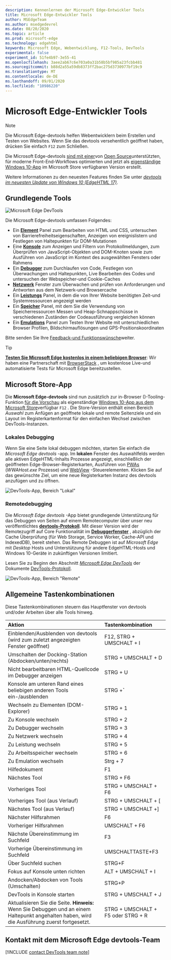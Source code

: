 ```yaml
---
description: Kennenlernen der Microsoft Edge-Entwickler Tools
title: Microsoft Edge-Entwickler Tools
author: MSEdgeTeam
ms.author: msedgedevrel
ms.date: 08/20/2020
ms.topic: article
ms.prod: microsoft-edge
ms.technology: edgehtml
keywords: Microsoft Edge, Webentwicklung, F12-Tools, DevTools
experimental: false
experiment_id: 51fe4b97-3e55-41
ms.openlocfilehash: 3aee2ab67c6e703a0a31b58b5bf985a23fcbb481
ms.sourcegitcommit: b88d2a55a59db8373ff2bac275d3730977bf19c9
ms.translationtype: MT
ms.contentlocale: de-DE
ms.lasthandoff: 09/01/2020
ms.locfileid: "10986220"
---
```

# Microsoft Edge-Entwickler Tools  

> [!NOTE]
> Die Microsoft Edge-devtools helfen Webentwicklern beim Erstellen und Testen von Websites.  Wenn Sie das devtools versehentlich geöffnet haben, drücken Sie einfach `F12` zum Schließen.  

Die Microsoft Edge-devtools [sind mit einer](https://www.typescriptlang.org/)von [Open Source](https://github.com/Microsoft/ChakraCore)unterstützten, für moderne Front-End-Workflows optimierten und jetzt als [eigenständige Windows 10-App](https://www.microsoft.com/store/p/microsoft-edge-devtools-preview/9mzbfrmz0mnj) im Microsoft Store verfügbaren Version erstellt.

Weitere Informationen zu den neuesten Features finden Sie unter [*devtools im neuesten Update von Windows 10 (EdgeHTML 17)*](./devtools-guide/whats-new.md).

## Grundlegende Tools

![Microsoft Edge DevTools](./devtools-guide/media/devtools.png)

Die Microsoft Edge-devtools umfassen Folgendes:

 - Ein [**Element**](./devtools-guide/elements.md) Panel zum Bearbeiten von HTML und CSS, untersuchen von Barrierefreiheitseigenschaften, Anzeigen von ereignislistern und Festlegen von Haltepunkten für DOM-Mutationen
 - Eine [**Konsole**](./devtools-guide/console.md) zum Anzeigen und Filtern von Protokollmeldungen, zum Überprüfen von JavaScript-Objekten und DOM-Knoten sowie zum Ausführen von JavaScript im Kontext des ausgewählten Fensters oder Rahmens
 - Ein [**Debugger**](./devtools-guide/debugger.md) zum Durchlaufen von Code, Festlegen von Überwachungen und Haltepunkten, Live Bearbeiten des Codes und untersuchen der Webspeicher-und Cookie-Caches
 - [**Netzwerk**](./devtools-guide/network.md) Fenster zum Überwachen und prüfen von Anforderungen und Antworten aus dem Netzwerk-und Browsercache 
 - Ein [**Leistungs**](./devtools-guide/performance.md) Panel, in dem die von Ihrer Website benötigten Zeit-und Systemressourcen angezeigt werden
 - Ein [**Speicher**](./devtools-guide/memory.md) Panel, mit dem Sie die Verwendung von Speicherressourcen Messen und Heap-Schnappschüsse in verschiedenen Zuständen der Codeausführung vergleichen können
 - Ein [**Emulations**](./devtools-guide/emulation.md) Panel zum Testen Ihrer Website mit unterschiedlichen Browser Profilen, Bildschirmauflösungen und GPS-Positionskoordinaten

Bitte senden Sie Ihre [Feedback-und Funktionswünsche](#getting-in-touch-with-the-microsoft-edge-devtools-team)weiter.

> [!TIP]
> **[Testen Sie Microsoft Edge kostenlos in einem beliebigen Browser](https://developer.microsoft.com/microsoft-edge/tools/remote/)**: Wir haben eine Partnerschaft mit [BrowserStack](https://www.browserstack.com/test-on-microsoft-edge-browser#live-cloud) , um ﻿kostenlose Live-und automatisierte Tests für Microsoft Edge bereitzustellen.

## Microsoft Store-App

Die **Microsoft Edge-devtools** sind nun zusätzlich zur in-Browser ()-Tooling-Funktion [für die Vorschau](./devtools-guide/whats-new.md) als eigenständige [Windows 10-App aus dem Microsoft Store](https://www.microsoft.com/store/p/microsoft-edge-devtools-preview/9mzbfrmz0mnj?activetab=pivot%3aoverviewtab)verfügbar `F12` . Die Store-Version enthält einen Bereich *Auswahl* zum Anfügen an geöffnete lokale und remote Seitenziele und ein Layout im Registerkartenformat für den einfachen Wechsel zwischen DevTools-Instanzen.

### Lokales Debugging

Wenn Sie eine Seite lokal debuggen möchten, starten Sie einfach die *Microsoft Edge devtools* -app. Im **lokalen** Fenster des Auswahlfelds werden alle aktiven EdgeHTML-Inhalts Prozesse angezeigt, einschließlich der geöffneten Edge-Browser-Registerkarten, Ausführen von [PWAs](./progressive-web-apps-edgehtml/index.md) (*WWAHost.exe* Prozesse) und [WebView](./webview.md) -Steuerelementen. Klicken Sie auf das gewünschte Ziel, um eine neue Registerkarten Instanz des devtools anzufügen und zu öffnen.

![DevTools-App, Bereich "Lokal"](./devtools-guide/media/chooser_local.png)

### Remotedebugging

Die *Microsoft Edge devtools* -App bietet grundlegende Unterstützung für das Debuggen von Seiten auf einem Remotecomputer über unser neu veröffentlichtes [**devtools-Protokoll**](./devtools-protocol/index.md). Mit dieser Version wird der Remotezugriff auf Core Funktionalität im [**Debuggerfenster**](./devtools-guide/debugger.md) , abzüglich der Cache Überprüfung (für Web Storage, Service Worker, Cache-API und IndexedDB), bereit stehen. Das Remote Debuggen ist auf *Microsoft Edge* mit *Desktop* Hosts und Unterstützung für andere EdgeHTML-Hosts und Windows 10-Geräte in zukünftigen Versionen limitiert.

Lesen Sie zu Beginn den Abschnitt [*Microsoft Edge DevTools*](./devtools-protocol/0.1/clients.md#microsoft-edge-devtools-preview) der Dokumente [DevTools-Protokoll](./devtools-protocol/index.md).

![DevTools-App, Bereich "Remote"](./devtools-guide/media/chooser_remote.png)

## Allgemeine Tastenkombinationen

Diese Tastenkombinationen steuern das Hauptfenster von devtools und/oder Arbeiten über alle Tools hinweg.

Aktion | Tastenkombination
:------------ | :-------------
Einblenden/Ausblenden von devtools (wird zum zuletzt angezeigten Fenster geöffnet) | F12, STRG + UMSCHALT + I
Umschalten der Docking-Station (Abdocken/unten/rechts) | STRG + UMSCHALT + D 
Nicht bearbeitbaren HTML-Quellcode im Debugger anzeigen | STRG + U
Konsole am unteren Rand eines beliebigen anderen Tools ein-/ausblenden  | STRG +**`**
Wechseln zu Elementen (DOM-Explorer) | STRG + 1
Zu Konsole wechseln |  STRG + 2
Zu Debugger wechseln | STRG + 3
Zu Netzwerk wechseln | STRG + 4
Zu Leistung wechseln | STRG + 5
Zu Arbeitsspeicher wechseln | STRG + 6
Zu Emulation wechseln | Strg + 7
Hilfedokument | F1
Nächstes Tool | STRG + F6
Vorheriges Tool | STRG + UMSCHALT + F6
Vorheriges Tool (aus Verlauf) | STRG + UMSCHALT + [
Nächstes Tool (aus Verlauf) | STRG + UMSCHALT +]
Nächster Hilfsrahmen    | F6
Vorheriger Hilfsrahmen | UMSCHALT + F6
Nächste Übereinstimmung im Suchfeld | F3
Vorherige Übereinstimmung im Suchfeld | UMSCHALTTASTE+F3
Über Suchfeld suchen | STRG+F
Fokus auf Konsole unten richten | ALT + UMSCHALT + I
Andocken/Abdocken von Tools (Umschalten) | STRG+P  
DevTools in Konsole starten | STRG + UMSCHALT + J
Aktualisieren Sie die Seite. **Hinweis:** Wenn Sie Debuggen und an einem Haltepunkt angehalten haben, wird die Ausführung zuerst fortgesetzt. | STRG + UMSCHALT + F5 oder STRG + R

## Kontakt mit dem Microsoft Edge devtools-Team  

[!INCLUDE [contact DevTools team note](./devtools-guide-chromium/includes/contact-devtools-team-note.md)]  
